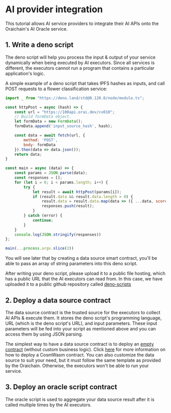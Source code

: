 # AI provider integration

This tutorial allows AI service providers to integrate their AI APIs onto the Oraichain's AI Oracle service. 

## 1. Write a deno script

The deno script will help you process the input & output of your service dynamically when being executed by AI executors. Since all services is different, the executors cannot run a program that contains a particular application's logic.

A simple example of a deno script that takes IPFS hashes as inputs, and call POST requests to a flower classification service:

```js
import _ from "https://deno.land/std@0.120.0/node/module.ts";

const httpPost = async (hash) => {
    const url = "https://100api.orai.dev/cv010";
    // Build formData object.
    let formData = new FormData();
    formData.append('input_source_hash', hash);

    const data = await fetch(url, {
        method: 'POST',
        body: formData
    }).then(data => data.json());
    return data;
}

const main = async (data) => {
    const params = JSON.parse(data);
    const responses = [];
    for (let i = 0; i < params.length; i++) {
        try {
            let result = await httpPost(params[i]);
            if (result.data && result.data.length > 0) {
                result.data = result.data.map(data => ({ ...data, score: Math.floor(data.score) }))
                responses.push(result);
            }
        } catch (error) {
            continue;
        }
    }
    console.log(JSON.stringify(responses))
};

main(...process.argv.slice(2))
```

You will see later that by creating a data source smart contract, you'll be able to pass an array of string parameters into this deno script.

After writing your deno script, please upload it to a public file hosting, which has a public URL that the AI executors can read from. In this case, we have uploaded it to a public github repository called [deno-scripts](https://github.com/oraichain/deno-scripts)

## 2. Deploy a data source contract

The data source contract is the trusted source for the executors to collect AI APIs & execute them. It stores the deno script's programming language, URL (which is the deno script's URL), and input parameters. These input parameters will be fed into your script as mentioned above and you can access them by using JSON parsing.

The simplest way to have a data source contract is to deploy an [empty contract](https://github.com/oraichain/oraiwasm/tree/master/package/aioracle/dsource_empty) (without custom business logic). Click [here](https://docs.orai.io/developers/cosmwasm-ide/tutorial-01) for more information on how to deploy a CosmWasm contract. You can also customize the data source to suit your need, but it must follow the same template as provided by the Oraichain. Otherwise, the executors won't be able to run your service.

## 3. Deploy an oracle script contract

The oracle script is used to aggregate your data source result after it is called multiple times by the AI executors.